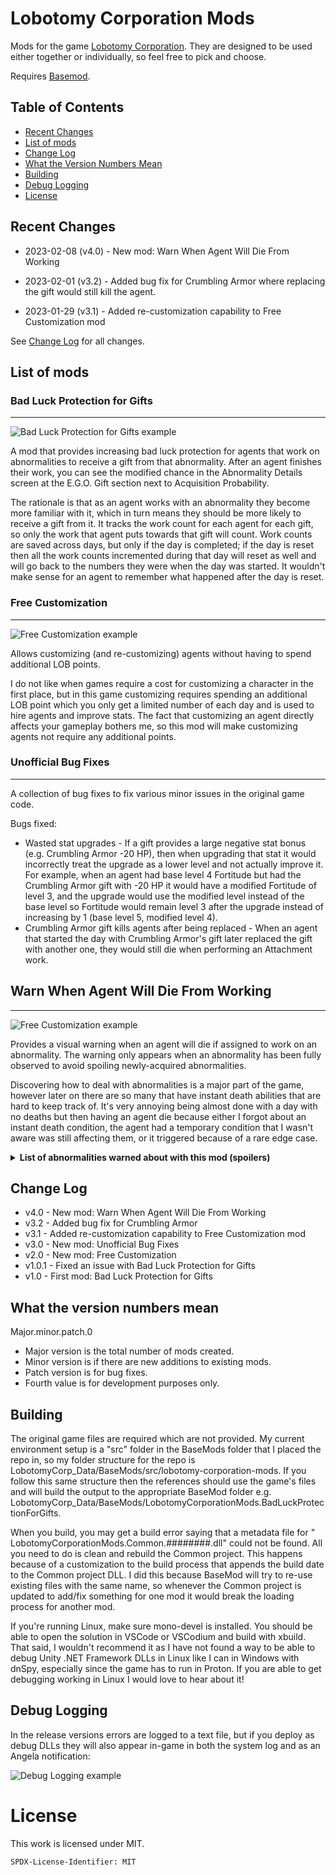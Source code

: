 # Lobotomy Corporation Mods

Mods for the
game [Lobotomy Corporation](https://store.steampowered.com/app/568220/Lobotomy_Corporation__Monster_Management_Simulation/).
They are designed to be used either together or individually, so feel free to
pick and choose.

Requires [Basemod](https://www.nexusmods.com/lobotomycorporation/mods/2).

## Table of Contents

* [Recent Changes](#recent-changes)
* [List of mods](#list-of-mods)
* [Change Log](#change-log)
* [What the Version Numbers Mean](#what-the-version-numbers-mean)
* [Building](#building)
* [Debug Logging](#debug-logging)
* [License](#license)

## Recent Changes

* 2023-02-08 (v4.0) - New mod: Warn When Agent Will Die From Working

* 2023-02-01 (v3.2) - Added bug fix for Crumbling Armor where replacing the gift
  would still kill the agent.

* 2023-01-29 (v3.1) - Added re-customization capability to Free Customization
  mod

See [Change Log](#change-log) for all changes.

## List of mods

### Bad Luck Protection for Gifts

***
![Bad Luck Protection for Gifts example](https://raw.githubusercontent.com/ctristan/lobotomy-corporation-mods/assets/bad-luck-protection.png)

A mod that provides increasing bad luck protection for agents that work on
abnormalities to receive a gift from that abnormality. After an agent finishes
their work, you can see the modified chance in the Abnormality Details screen at
the E.G.O. Gift section next to Acquisition Probability.

The rationale is that as an agent works with an abnormality they become more
familiar with it, which in turn means they should be more likely to receive a
gift from it. It tracks the work count for each agent for each gift, so only the
work that agent puts towards that gift will count. Work counts are saved across
days, but only if the day is completed; if the day is reset then all the work
counts incremented during that day will reset as well and will go back to the
numbers they were when the day was started. It wouldn't make sense for an agent
to remember what happened after the day is reset.

### Free Customization

***
![Free Customization example](https://raw.githubusercontent.com/ctristan/lobotomy-corporation-mods/assets/free-customization.png)

Allows customizing (and re-customizing) agents without having to spend
additional LOB points.

I do not like when games require a cost for customizing a character in the first
place, but in this game customizing requires spending an additional LOB point
which you only get a limited number of each day and is used to hire agents and
improve stats. The fact that customizing an agent directly affects your gameplay
bothers me, so this mod will make customizing agents not require any additional
points.

### Unofficial Bug Fixes

***
A collection of bug fixes to fix various minor issues in the original game code.

Bugs fixed:

* Wasted stat upgrades - If a gift provides a large negative stat bonus (e.g.
  Crumbling Armor -20 HP), then when upgrading that stat it would incorrectly
  treat the upgrade as a lower level and not actually improve it. For example,
  when an agent had base level 4 Fortitude but had the Crumbling Armor gift with
  -20 HP it would have a modified Fortitude of level 3, and the upgrade would
  use the modified level instead of the base level so Fortitude would remain
  level 3 after the upgrade instead of increasing by 1 (base level 5, modified
  level 4).
* Crumbling Armor gift kills agents after being replaced - When an agent that
  started the day with Crumbling Armor's gift later replaced the gift with
  another one, they would still die when performing an Attachment work.

## Warn When Agent Will Die From Working

***
![Free Customization example](https://raw.githubusercontent.com/ctristan/lobotomy-corporation-mods/assets/warn-when-agent-will-die-from-working.png)

Provides a visual warning when an agent will die if assigned to work on an abnormality. The warning only appears when an
abnormality has been fully observed to avoid spoiling newly-acquired abnormalities.

Discovering how to deal with abnormalities is a major part of the game, however later on there are so many that have
instant death abilities that are hard to keep track of. It's very annoying being almost done with a day with no deaths
but then having an agent die because either I forgot about an instant death condition, the agent had a temporary
condition that I wasn't aware was still affecting them, or it triggered because of a rare edge case.

<details>
<summary><b>List of abnormalities warned about with this mod (spoilers)</b></summary>
Provides warnings for the following abnormalities:

* Beauty and the Beast
* Bloodbath
* Blue Star
* Crumbling Armor
    * Includes gift
* Fairy Festival
* Happy Teddy Bear
* Laetitia
* Nothing There
* Parasite Tree
* Red Shoes
* Singing Machine
    * Includes when agent would die from receiving gift
* Spider Bud
* Void Dream
* Warm-Hearted Woodsman

</details>

## Change Log

* v4.0 - New mod: Warn When Agent Will Die From Working
* v3.2 - Added bug fix for Crumbling Armor
* v3.1 - Added re-customization capability to Free Customization mod
* v3.0 - New mod: Unofficial Bug Fixes
* v2.0 - New mod: Free Customization
* v1.0.1 - Fixed an issue with Bad Luck Protection for Gifts
* v1.0 - First mod: Bad Luck Protection for Gifts

## What the version numbers mean

Major.minor.patch.0

* Major version is the total number of mods created.
* Minor version is if there are new additions to existing mods.
* Patch version is for bug fixes.
* Fourth value is for development purposes only.

## Building

The original game files are required which are not provided. My current
environment setup is a "src" folder in the BaseMods folder that I placed the
repo in, so my folder structure for the repo is
LobotomyCorp_Data/BaseMods/src/lobotomy-corporation-mods. If you follow this
same structure then the references should use the game's files and will build
the output to the appropriate BaseMod folder e.g.
LobotomyCorp_Data/BaseMods/LobotomyCorporationMods.BadLuckProtectionForGifts.

When you build, you may get a build error saying that a metadata file for "
LobotomyCorporationMods.Common.########.dll" could not be found. All you need to
do is clean and rebuild the Common project. This happens because of a
customization to the build process that appends the build date to the Common
project DLL. I did this because BaseMod will try to re-use existing files with
the same name, so whenever the Common project is updated to add/fix something
for one mod it would break the loading process for another mod.

If you're running Linux, make sure mono-devel is installed. You should be able
to open the solution in VSCode or VSCodium and build with xbuild. That said, I
wouldn't recommend it as I have not found a way to be able to debug Unity .NET
Framework DLLs in Linux like I can in Windows with dnSpy, especially since the
game has to run in Proton. If you are able to get debugging working in Linux I
would love to hear about it!

## Debug Logging

In the release versions errors are logged to a text file, but if you deploy as debug DLLs they will also appear in-game
in both the system log and as an Angela notification:

![Debug Logging example](https://raw.githubusercontent.com/ctristan/lobotomy-corporation-mods/assets/debug-logging.png)

# License

This work is licensed under MIT.

`SPDX-License-Identifier: MIT`
